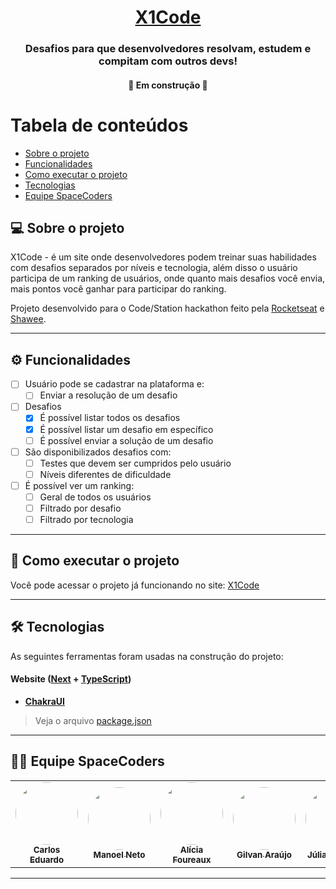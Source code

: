 <h1 align="center">
    <a href="https://xonecode.vercel.app" alt="site do x1code" target="_blank"> X1Code </a>
</h1>

<h3 align="center">
    Desafios para que desenvolvedores resolvam, estudem e compitam com outros devs!
</h3>

<h4 align="center">
	🚧 Em construção 🚧
</h4>

Tabela de conteúdos
=================
<!--ts-->
   * [Sobre o projeto](#-sobre-o-projeto)
   * [Funcionalidades](#-funcionalidades)
   * [Como executar o projeto](#-como-executar-o-projeto)
   * [Tecnologias](#-tecnologias)
   * [Equipe SpaceCoders](#-equipe-spacecoders)
<!--te-->


## 💻 Sobre o projeto

X1Code - é um site onde desenvolvedores podem treinar suas habilidades com desafios separados por níveis e tecnologia,
além disso o usuário participa de um ranking de usuários, onde quanto mais desafios você envia, mais pontos você ganhar para
participar do ranking.


Projeto desenvolvido para o Code/Station hackathon feito pela [Rocketseat](https://blog.rocketseat.com.br/primeira-next-level-week/)
e [Shawee](https://shawee.io/pt/).

---

## ⚙️ Funcionalidades

- [ ] Usuário pode se cadastrar na plataforma e:
  - [ ] Enviar a resolução de um desafio

- [ ] Desafios
  - [x] É possível listar todos os desafios
  - [x] É possível listar um desafio em específico
  - [ ] É possível enviar a solução de um desafio

- [ ] São disponibilizados desafios com:
  - [ ] Testes que devem ser cumpridos pelo usuário
  - [ ] Níveis diferentes de dificuldade

- [ ] É possível ver um ranking:
  - [ ] Geral de todos os usuários
  - [ ] Filtrado por desafio
  - [ ] Filtrado por tecnologia

---

## 🚀 Como executar o projeto

Você pode acessar o projeto já funcionando no site: [X1Code](https://xonecode.vercel.app")

---

## 🛠 Tecnologias

As seguintes ferramentas foram usadas na construção do projeto:

#### **Website**  ([Next](https://nextjs.org)  +  [TypeScript](https://www.typescriptlang.org/))

-   **[ChakraUI](https://chakra-ui.com)**

> Veja o arquivo  [package.json](https://github.com/Space-Coders-Hackaton/x1-code-frontend/blob/master/package.json)

---

## 👨‍💻 Equipe SpaceCoders

<table>
  <tr>
    <td align="center">
      <a href="https://github.com/carlosmfreitas2409">
        <img style="border-radius: 50%;" src="https://avatars.githubusercontent.com/u/32655274?v=4" width="100px;" alt=""/>
        <br />
        <sub><b>Carlos Eduardo</b></sub>
      </a>
    </td>
    <td align="center">
      <a href="https://github.com/ManoelDev">
        <img style="border-radius: 50%;" src="https://avatars.githubusercontent.com/u/2908499?v=4" width="100px;" alt=""/>
        <br />
        <sub><b>Manoel Neto</b></sub>
      </a>
    </td>
    <td align="center">
      <a href="https://github.com/allyfx">
        <img style="border-radius: 50%;" src="https://avatars.githubusercontent.com/u/66289769?v=4" width="100px;" alt=""/>
        <br />
        <sub><b>Alícia Foureaux</b></sub>
      </a>
    </td>
    <td align="center">
      <a href="https://github.com/Gilvan-Araujo">
        <img style="border-radius: 50%;" src="https://avatars.githubusercontent.com/u/45008443?v=4" width="100px;" alt=""/>
        <br />
        <sub><b>Gilvan Araújo</b></sub>
      </a>
    </td>
    <td align="center">
      <a href="https://github.com/JuDCraide">
        <img style="border-radius: 50%;" src="https://avatars.githubusercontent.com/u/47929434?v=4" width="100px;" alt=""/>
        <br />
        <sub><b>Júlia D. Craide</b></sub>
      </a>
    </td>
  </tr>
</table>

---
